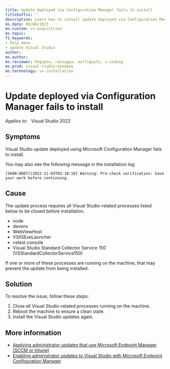 ```yaml
---
title: Update deployed via Configuration Manager fails to install
titleSuffix: ''
description: Learn how to install update deployed via Configuration Manager.
ms.date: 09/08/2023
ms.custom: vs-acquisition
ms.topic: 
f1_keywords:
- help menu
- update Visual Studio
author: 
ms.author: 
ms.reviewer: khgupta, raviuppa, aartigoyle, v-sidong
ms.prod: visual-studio-windows
ms.technology: vs-installation
---
```

# Update deployed via Configuration Manager fails to install

_Applies to:_ &nbsp; Visual Studio 2022 

## Symptoms 

Visual Studio update deployed using Microsoft Configuration Manager fails to install.

You may also see the following message in the installation log:

```output
[5600:0007][2022-11-03T03:10:10] Warning: Pre-check verification: Save your work before continuing.
```

## Cause

The update process requires all Visual Studio-related processes listed below to be closed before installation.

- node
- devenv
- WebViewHost
- VSIISExeLauncher
- vstest.console
- Visual Studio Standard Collector Service 150 (VSStandardCollectorService150)

If one or more of these processes are running on the machine, that may prevent the update from being installed.

## Solution

To resolve the issue, follow these steps:

1. Close all Visual Studio-related processes running on the machine.
1. Reboot the machine to ensure a clean state.
1. Install the Visual Studio updates again.

## More information

- [Applying administrator updates that use Microsoft Endpoint Manager (SCCM or Intune)](/visualstudio/install/applying-administrator-updates) 
- [Enabling administrator updates to Visual Studio with Microsoft Endpoint Configuration Manager](/visualstudio/install/enabling-administrator-updates)